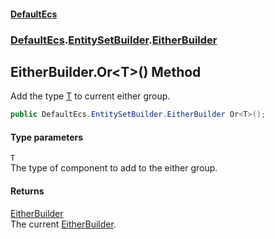 #### [DefaultEcs](./index.md 'index')
### [DefaultEcs](./DefaultEcs.md 'DefaultEcs').[EntitySetBuilder](./DefaultEcs-EntitySetBuilder.md 'DefaultEcs.EntitySetBuilder').[EitherBuilder](./DefaultEcs-EntitySetBuilder-EitherBuilder.md 'DefaultEcs.EntitySetBuilder.EitherBuilder')
## EitherBuilder.Or&lt;T&gt;() Method
Add the type [T](#DefaultEcs-EntitySetBuilder-EitherBuilder-Or-T-()-T 'DefaultEcs.EntitySetBuilder.EitherBuilder.Or&lt;T&gt;().T') to current either group.  
```csharp
public DefaultEcs.EntitySetBuilder.EitherBuilder Or<T>();
```
#### Type parameters
<a name='DefaultEcs-EntitySetBuilder-EitherBuilder-Or-T-()-T'></a>
`T`  
The type of component to add to the either group.  
  
#### Returns
[EitherBuilder](./DefaultEcs-EntitySetBuilder-EitherBuilder.md 'DefaultEcs.EntitySetBuilder.EitherBuilder')  
The current [EitherBuilder](./DefaultEcs-EntitySetBuilder-EitherBuilder.md 'DefaultEcs.EntitySetBuilder.EitherBuilder').  
